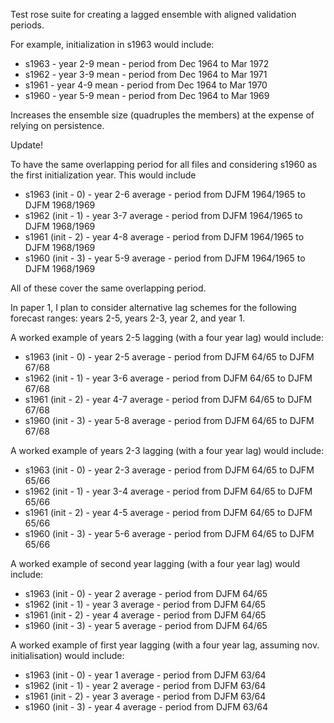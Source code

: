 Test rose suite for creating a lagged ensemble with aligned validation periods. 

For example, initialization in s1963 would include:

* s1963 - year 2-9 mean - period from Dec 1964 to Mar 1972
* s1962 - year 3-9 mean - period from Dec 1964 to Mar 1971
* s1961 - year 4-9 mean - period from Dec 1964 to Mar 1970
* s1960 - year 5-9 mean - period from Dec 1964 to Mar 1969

Increases the ensemble size (quadruples the members) at the expense of relying on persistence.

Update!

To have the same overlapping period for all files and considering s1960 as the first initialization year. This would include

* s1963 (init - 0) - year 2-6 average - period from DJFM 1964/1965 to DJFM 1968/1969
* s1962 (init - 1) - year 3-7 average - period from  DJFM 1964/1965 to DJFM 1968/1969
* s1961 (init - 2) - year 4-8 average - period from  DJFM 1964/1965 to DJFM 1968/1969
* s1960 (init - 3) - year 5-9 average - period from  DJFM 1964/1965 to DJFM 1968/1969

All of these cover the same overlapping period.

In paper 1, I plan to consider alternative lag schemes for the following forecast ranges: years 2-5, years 2-3, year 2, and year 1.

A worked example of years 2-5 lagging (with a four year lag) would include:

* s1963 (init - 0) - year 2-5 average - period from DJFM 64/65 to DJFM 67/68
* s1962 (init - 1) - year 3-6 average - period from DJFM 64/65 to DJFM 67/68
* s1961 (init - 2) - year 4-7 average - period from DJFM 64/65 to DJFM 67/68
* s1960 (init - 3) - year 5-8 average - period from DJFM 64/65 to DJFM 67/68

A worked example of years 2-3 lagging (with a four year lag) would include:

* s1963 (init - 0) - year 2-3 average - period from DJFM 64/65 to DJFM 65/66
* s1962 (init - 1) - year 3-4 average - period from DJFM 64/65 to DJFM 65/66
* s1961 (init - 2) - year 4-5 average - period from DJFM 64/65 to DJFM 65/66
* s1960 (init - 3) - year 5-6 average - period from DJFM 64/65 to DJFM 65/66

A worked example of second year lagging (with a four year lag) would include:

* s1963 (init - 0) - year 2 average - period from DJFM 64/65
* s1962 (init - 1) - year 3 average - period from DJFM 64/65
* s1961 (init - 2) - year 4 average - period from DJFM 64/65
* s1960 (init - 3) - year 5 average - period from DJFM 64/65

A worked example of first year lagging (with a four year lag, assuming nov. initialisation) would include:

* s1963 (init - 0) - year 1 average - period from DJFM 63/64
* s1962 (init - 1) - year 2 average - period from DJFM 63/64
* s1961 (init - 2) - year 3 average - period from DJFM 63/64
* s1960 (init - 3) - year 4 average - period from DJFM 63/64